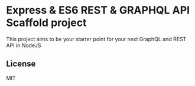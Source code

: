 # Express & ES6 REST & GRAPHQL API Scaffold project

This project aims to be your starter point for your next GraphQL and REST API in NodeJS

## License

MIT
